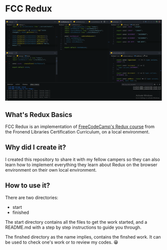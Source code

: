 # FCC Redux

![Finished work](./result.png)

## What's Redux Basics

FCC Redux is an implementation of [FreeCodeCamp's Redux course](https://www.freecodecamp.org/learn/front-end-development-libraries/#redux) from the Fronend Libraries Certification Curriculum, on a local environment.

## Why did I create it?

I created this repository to share it with my fellow campers so they can also learn how to implement everything they learn about Redux on the browser environment on their own local environment.

## How to use it?

There are two directories:

- start
- finished

The start directory contains all the files to get the work started, and a README.md with a step by step instructions to guide you through.

The finshed directory as the name implies, contains the finshed work. It can be used to check one's work or to review my codes. 😁
